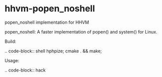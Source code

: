 # hhvm-popen_noshell
popen_noshell implementation for HHVM

popen_noshell: A faster implementation of popen() and system() for Linux.

Build:

.. code-block:: shell
  hphpize;
  cmake . && make;
  
Usage:

.. code-block:: hack
   
   <?hh
   nshell_exec("ls /");
